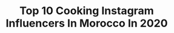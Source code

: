 ---
title: Top 10 Cooking Instagram Influencers In Morocco In 2020
description: >-
  Find top cooking Instagram influencers in Morocco in 2020. Most popular hashtags: #stayhome #moroccan #outfit #confinement.
platform: Instagram
profiles:
  - username: "rababazmani"
    fullname: >-
      Rabab Azmani
    location: "Morocco"
    followers: 1170201
    engagement: 92
    commentsToLikes: 0.035954
    id: ck6u2n528srqi0j713nzu5069
    verified: true
    hashtags: "#casadepapel, #voile, #barbie, #moana"
  - username: "cuisine_a_deux"
    fullname: >-
      cuisine_layane 🎀Manel & Ahlem🎀
    location: "Morocco"
    followers: 139543
    engagement: 227
    commentsToLikes: 0.021795
    id: ck6ufv92uzc000j712veegy0o
    verified: false
    hashtags: "#love, #tunsie, #hambergermaison, #zlabiya"
  - username: "cookingwithalia"
    fullname: >-
      Alia Al Kasimi
    location: "Morocco"
    followers: 150372
    engagement: 74
    commentsToLikes: 0.017394
    id: ck15u9zxwm5j50i19bgpvmxbe
    verified: false
    hashtags: "#moony, #salad, #happyramadan, #creativequarantine"
  - username: "echbiyadil"
    fullname: >-
      Echbiy   إشبي
    location: "Morocco"
    followers: 526954
    engagement: 150
    commentsToLikes: 0.015558
    id: ck0w15ojshopq0i19u130dxrb
    verified: true
    hashtags: "#newmusic, #cooking, #theinsider, #voteadilechbiy"
  - username: "alibelabess"
    fullname: >-
      Ali Belabess | علي بلعبًاس
    location: "Morocco"
    followers: 356428
    engagement: 203
    commentsToLikes: 0.041105
    id: ck9hcu0hvmyxn0j78g25nmnc3
    verified: false
    hashtags: "#insta, #sketchbook, #digitalart, #illustrator"
  - username: "daphnesdeliciousdishes"
    fullname: >-
      Daphne Hari
    location: "Morocco"
    followers: 89339
    engagement: 441
    commentsToLikes: 0.021440
    id: ck0vzhebf942b0i19bra0a4ki
    verified: false
    hashtags: "#vegan, #greenjuicechallenge, #bananapancakes, #cleaneating"
  - username: "amall.channel"
    fullname: >-
      Amal Channel 🌸
    location: "Morocco"
    followers: 40832
    engagement: 82
    commentsToLikes: 0.064133
    id: ck8t1qtmwwob50j7881n2tr8r
    verified: false
    hashtags: "#tiktokvideo, #hijabmodel, #woman, #quoteoftheday"
  - username: "thesecretsouk"
    fullname: >-
      The Secret Souk
    location: "Morocco"
    followers: 55041
    engagement: 191
    commentsToLikes: 0.012841
    id: ck0vuzsj3mw1m0i1936r562tx
    verified: false
    hashtags: "#rattan, #hello2020, #stonedesert, #riadlife"
  - username: "mons.saroute"
    fullname: >-
      MON$ 🇲🇦
    location: "Morocco"
    followers: 262726
    engagement: 630
    commentsToLikes: 0.037598
    id: ck5cia9zmsa3i0i11mdgkpnxj
    verified: true
    hashtags: "#casa, #freestoune, #mons, #labass"
  - username: "omarbelmir"
    fullname: >-
      عمر بلمير 🎤
    location: "Morocco"
    followers: 4108475
    engagement: 447
    commentsToLikes: 0.049192
    id: ck5hmnx39may70i111wsor23z
    verified: true
    hashtags: "#stayathome, #25years"
---